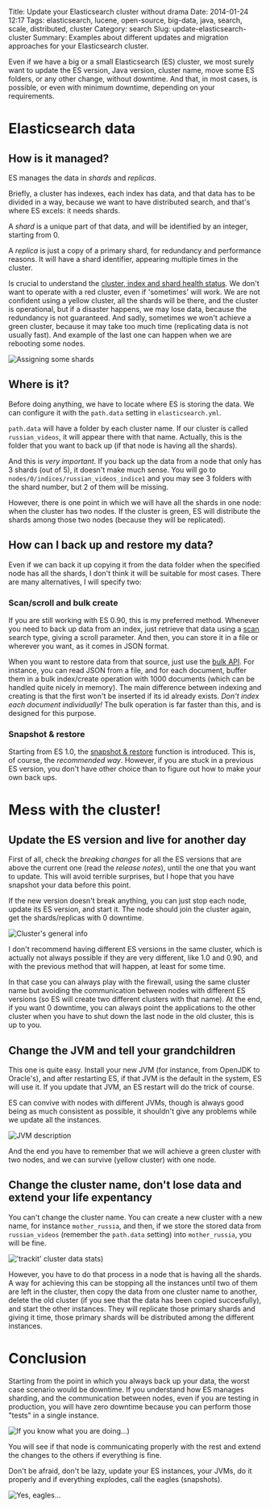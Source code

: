 Title: Update your Elasticsearch cluster without drama
Date: 2014-01-24 12:17
Tags: elasticsearch, lucene, open-source, big-data, java, search, scale, distributed, cluster
Category: search
Slug: update-elasticsearch-cluster
Summary: Examples about different updates and migration approaches for your Elasticsearch cluster.

Even if we have a big or a small Elasticsearch (ES) cluster, we most surely want to update the ES version, Java version, cluster name, move some ES folders, or any other change, without downtime. And that, in most cases, is possible, or even with minimum downtime, depending on your requirements.

# Elasticsearch data

## How is it managed?

ES manages the data in *shards* and *replicas*.

Briefly, a cluster has indexes, each index has data, and that data has to be divided in a way, because we want to have distributed search, and that's where ES excels: it needs shards.

A *shard* is a unique part of that data, and will be identified by an integer, starting from 0.

A *replica* is just a copy of a primary shard, for redundancy and performance reasons. It will have a shard identifier, appearing multiple times in the cluster.

Is crucial to understand the [cluster, index and shard health status](http://www.elasticsearch.org/guide/en/elasticsearch/reference/current/cluster-health.html). We don't want to operate with a red cluster, even if 'sometimes' will work. We are not confident using a yellow cluster, all the shards will be there, and the cluster is operational, but if a disaster happens, we may lose data, because the redundancy is not guaranteed. And sadly, sometimes we won't achieve a green cluster, because it may take too much time (replicating data is not usually fast). And example of the last one can happen when we are rebooting some nodes.

![Assigning some shards](http://i.imgur.com/hjYzuX6.png)

## Where is it?

Before doing anything, we have to locate where ES is storing the data. We can configure it with the `path.data` setting in `elasticsearch.yml`.

`path.data` will have a folder by each cluster name. If our cluster is called `russian_videos`, it will appear there with that name. Actually, this is the folder that you want to back up (if that node is having all the shards).

And this is *very important*. If you back up the data from a node that only has 3 shards (out of 5), it doesn't make much sense. You will go to `nodes/0/indices/russian_videos_indice1` and you may see 3 folders with the shard number, but 2 of them will be missing.

However, there is one point in which we will have all the shards in one node: when the cluster has two nodes. If the cluster is green, ES will distribute the shards among those two nodes (because they will be replicated).

## How can I back up and restore my data?

Even if we can back it up copying it from the data folder when the specified node has all the shards, I don't think it will be suitable for most cases. There are many alternatives, I will specify two:

### Scan/scroll and bulk create
If you are still working with ES 0.90, this is my preferred method. Whenever you need to back up data from an index, just retrieve that data using a [scan](http://www.elasticsearch.org/guide/en/elasticsearch/reference/current/search-request-search-type.html#scan) search type, giving a scroll parameter. And then, you can store it in a file or wherever you want, as it comes in JSON format.

When you want to restore data from that source, just use the [bulk API](http://www.elasticsearch.org/guide/en/elasticsearch/reference/current/docs-bulk.html). For instance, you can read JSON from a file, and for each document, buffer them in a bulk index/create operation with 1000 documents (which can be handled quite nicely in memory). The main difference between indexing and creating is that the first won't be inserted if its id already exists. *Don't index each document individually!* The bulk operation is far faster than this, and is designed for this purpose.

### Snapshot & restore
Starting from ES 1.0, the [snapshot & restore](http://www.elasticsearch.org/blog/introducing-snapshot-restore/) function is introduced. This is, of course, the *recommended way*. However, if you are stuck in a previous ES version, you don't have other choice than to figure out how to make your own back ups.

# Mess with the cluster!

## Update the ES version and live for another day

First of all, check the *breaking changes* for all the ES versions that are above the current one (read the *release notes*), until the one that you want to update. This will avoid terrible surprises, but I hope that you have snapshot your data before this point.

If the new version doesn't break anything, you can just stop each node, update its ES version, and start it. The node should join the cluster again, get the shards/replicas with 0 downtime.

![Cluster's general info](http://i.imgur.com/unjTQPz.png)

I don't recommend having different ES versions in the same cluster, which is actually not always possible if they are very different, like 1.0 and 0.90, and with the previous method that will happen, at least for some time.

In that case you can always play with the firewall, using the same cluster name but avoiding the communication between nodes with different ES versions (so ES will create two different clusters with that name). At the end, if you want 0 downtime, you can always point the applications to the other cluster when you have to shut down the last node in the old cluster, this is up to you.

## Change the JVM and tell your grandchildren

This one is quite easy. Install your new JVM (for instance, from OpenJDK to Oracle's), and after restarting ES, if that JVM is the default in the system, ES will use it. If you update that JVM, an ES restart will do the trick of course.

ES can convive with nodes with different JVMs, though is always good being as much consistent as possible, it shouldn't give any problems while we update all the instances.

![JVM description](http://i.imgur.com/ZpcY1Fm.png)

And the end you have to remember that we will achieve a green cluster with two nodes, and we can survive (yellow cluster) with one node.

## Change the cluster name, don't lose data and extend your life expentancy

You can't change the cluster name. You can create a new cluster with a new name, for instance `mother_russia`, and then, if we store the stored data from `russian_videos` (remember the `path.data` setting) into `mother_russia`, you will be fine.

!['trackit' cluster data stats](http://i.imgur.com/pZ9ju9f.png))

However, you have to do that process in a node that is having all the shards. A way for achieving this can be stopping all the instances until two of them are left in the cluster, then copy the data from one cluster name to another, delete the old cluster (if you see that the data has been copied succesfully), and start the other instances. They will replicate those primary shards and giving it time, those primary shards will be distributed among the different instances.

# Conclusion

Starting from the point in which you always back up your data, the worst case scenario would be downtime. If you understand how ES manages sharding, and the communication between nodes, even if you are testing in production, you will have zero downtime because you can perform those "tests" in a single instance.

![If you know what you are doing...](http://i.imgur.com/BRnzsBa.jpg))

You will see if that node is communicating properly with the rest and extend the changes to the others if everything is fine.

Don't be afraid, don't be lazy, update your ES instances, your JVMs, do it properly and if everything explodes, call the eagles (snapshots).

![Yes, eagles...](http://i.imgur.com/52DARgZ.jpg)
